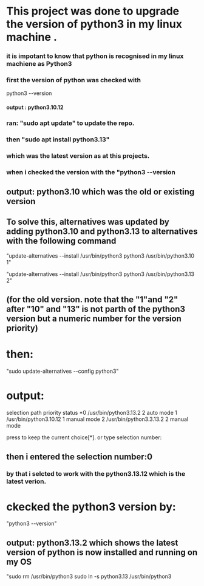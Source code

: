 # This project was done to upgrade the version of python3 in my linux machine .

### it is impotant to know that python is recognised in my linux machiene as Python3

### first the version of python was checked with 
python3 --version

#### output : python3.10.12

### ran: "sudo apt update" to update the repo.

### then "sudo apt install python3.13"
 ### which was the latest version as at this projects.

 ### when i checked the version with the "python3 --version

 ## output: python3.10  which was the old or existing version 

 ## To solve this, alternatives was updated by adding python3.10 and python3.13 to alternatives with the following command

 "update-alternatives --install /usr/bin/python3 python3 /usr/bin/python3.10 1" 

 "update-alternatives --install /usr/bin/python3 python3 /usr/bin/python3.13 2"
 ## (for the old version. note that the "1"and "2" after "10" and "13" is not parth of the python3 version but a numeric number for the version priority)

 # then:
 "sudo update-alternatives --config python3"

 # output: 

selection            path                    priority            status
*0              /usr/bin/python3.13.2          2                   auto mode
 1             /usr/bin/python3.10.12          1                   manual mode
 2            /usr/bin/python3.3.13.2          2                   manual mode

 press <enter> to keep the current choice[*]. or type selection number:

 ## then i entered the selection number:0
### by that i selcted to work with the python3.13.12 which is the latest verion.
# ckecked the python3 version by: 
"python3 --version"

## output: python3.13.2  which shows the latest version of python is now installed and running on my OS

"sudo rm /usr/bin/python3
sudo ln -s python3.13 /usr/bin/python3
